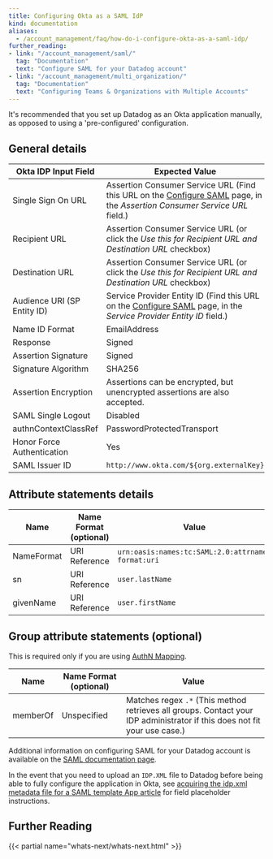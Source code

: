 ```yaml
---
title: Configuring Okta as a SAML IdP
kind: documentation
aliases:
  - /account_management/faq/how-do-i-configure-okta-as-a-saml-idp/
further_reading:
- link: "/account_management/saml/"
  tag: "Documentation"
  text: "Configure SAML for your Datadog account"
- link: "/account_management/multi_organization/"
  tag: "Documentation"
  text: "Configuring Teams & Organizations with Multiple Accounts"
---
```


It's recommended that you set up Datadog as an Okta application manually, as opposed to using a 'pre-configured' configuration.

## General details

|Okta IDP Input Field   | Expected Value |
|---|---|
| Single Sign On URL  | Assertion Consumer Service URL (Find this URL on the [Configure SAML][1] page, in the *Assertion Consumer Service URL* field.)  |
| Recipient URL   | Assertion Consumer Service URL (or click the *Use this for Recipient URL and Destination URL* checkbox)  |
| Destination URL   | Assertion Consumer Service URL (or click the *Use this for Recipient URL and Destination URL* checkbox)  |
| Audience URI (SP Entity ID)   | Service Provider Entity ID (Find this URL on the [Configure SAML][1] page, in the *Service Provider Entity ID* field.) |
| Name ID Format  | EmailAddress |
| Response | Signed  |
| Assertion Signature | Signed |
| Signature Algorithm  | SHA256   |
| Assertion Encryption  | Assertions can be encrypted, but unencrypted assertions are also accepted.  |
| SAML Single Logout   | Disabled  |
| authnContextClassRef  | PasswordProtectedTransport |
| Honor Force Authentication  | Yes  |
| SAML Issuer ID  | `http://www.okta.com/${org.externalKey}`  |

## Attribute statements details

| Name  |Name Format (optional)   | Value  |
|---|---|---|
| NameFormat   | URI Reference | `urn:oasis:names:tc:SAML:2.0:attrname-format:uri`  |
| sn  | URI Reference  | `user.lastName` |
| givenName  | URI Reference  | `user.firstName`  |

## Group attribute statements (optional)

This is required only if you are using [AuthN Mapping][2].

| Name  |Name Format (optional)   | Value  |
|---|---|---|
| memberOf   | Unspecified| Matches regex `.*` (This method retrieves all groups. Contact your IDP administrator if this does not fit your use case.)  |




Additional information on configuring SAML for your Datadog account is available on the [SAML documentation page][3].

In the event that you need to upload an `IDP.XML` file to Datadog before being able to fully configure the application in Okta, see [acquiring the idp.xml metadata file for a SAML template App article][4] for field placeholder instructions.

## Further Reading

{{< partial name="whats-next/whats-next.html" >}}

[1]: https://app.datadoghq.com/saml/saml_setup
[2]: /account_management/saml/#mapping-saml-attributes-to-datadog-roles
[3]: /account_management/saml/
[4]: https://support.okta.com/help/s/article/How-do-we-download-the-IDP-XML-metadata-file-from-a-SAML-Template-App
